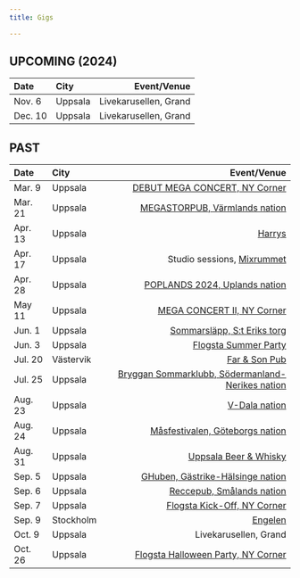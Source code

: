 ```yaml
---
title: Gigs

---
```


## UPCOMING (2024)
| Date  | City |  Event/Venue  |
| :--------- | :-------- | ---------: |
| Nov. 6  | Uppsala | Livekarusellen, Grand |
| Dec. 10 | Uppsala | Livekarusellen, Grand |
## PAST

| Date  | City |  Event/Venue  |
| :--------- | :-------- | ---------: |
| Mar. 9  | Uppsala | [DEBUT MEGA CONCERT, NY Corner](https://www.facebook.com/events/2342812815905784) 	|  
| Mar. 21 | Uppsala | [MEGASTORPUB, Värmlands nation](https://www.facebook.com/events/427681636373163) 	| 
| Apr. 13 | Uppsala | [Harrys](https://www.facebook.com/events/1567399097377138)	| 
| Apr. 17 | Uppsala | Studio sessions, [Mixrummet](https://www.mixrummet.com/) | 
| Apr. 28 | Uppsala | [POPLANDS 2024, Uplands nation](https://www.facebook.com/events/2741400049356809) 	| 
| May 11 | Uppsala | [MEGA CONCERT II, NY Corner](https://www.facebook.com/events/959992072178431) 	| 
| Jun. 1  | Uppsala | [Sommarsläpp, S:t Eriks torg](https://www.facebook.com/events/927040068819857) 	| 
| Jun. 3  | Uppsala | [Flogsta Summer Party](https://www.facebook.com/events/850301320223187/) | 
| Jul. 20 | Västervik | [Far & Son Pub](https://www.facebook.com/events/461673503462489) |
| Jul. 25 | Uppsala | [Bryggan Sommarklubb, Södermanland-Nerikes nation](https://www.facebook.com/events/1143359500760304) |
| Aug. 23 | Uppsala | [V-Dala nation](https://www.facebook.com/events/843630934542883) |
| Aug. 24 | Uppsala | [Måsfestivalen, Göteborgs nation](https://www.facebook.com/events/2218554245168075) |
| Aug. 31 | Uppsala | [Uppsala Beer & Whisky](https://www.facebook.com/events/1159153171916783) |
| Sep. 5 | Uppsala | [GHuben, Gästrike-Hälsinge nation](https://www.instagram.com/p/C_dDzO6sKe4/) |
| Sep. 6 | Uppsala | [Reccepub, Smålands nation](https://www.instagram.com/p/C_iZP-qoOFQ) |
| Sep. 7 | Uppsala | [Flogsta Kick-Off, NY Corner](https://www.facebook.com/events/1221075059228131) |
| Sep. 9 | Stockholm | [Engelen](https://www.facebook.com/events/1028970172103539) |
| Oct. 9  | Uppsala | Livekarusellen, Grand |
| Oct. 26 | Uppsala | [Flogsta Halloween Party, NY Corner](https://fb.me/e/4TxNb7hiB) |
